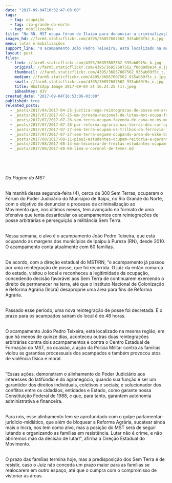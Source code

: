 ```yaml
---
date: "2017-09-04T16:32:47-03:00"
tags:
  - tag: ocupação
  - tag: rio-grande-do-norte
  - tag: mobilizações
title: "No RN, MST ocupa fórum de Itaipu para denunciar a criminalização das lutas populares "
images_hd: //farm5.staticflickr.com/4395/36857607562_935ab69f5c_b.jpg
menu: lutas e mobilizações
support_line: "O acampamento João Pedro Teixeira, está localizado na mesma região, em que há menos de quinze dias, aconteceu outras duas reintegrações arbitrárias contra dois acampamentos "
layout: post
files:
  - link: //farm5.staticflickr.com/4395/36857607562_935ab69f5c_b.jpg
    original: //farm5.staticflickr.com/4395/36857607562_f0d09d9e34_o.jpg
    thumbnail: //farm5.staticflickr.com/4395/36857607562_935ab69f5c_t.jpg
    medium: //farm5.staticflickr.com/4395/36857607562_935ab69f5c_z.jpg
    small: //farm5.staticflickr.com/4395/36857607562_935ab69f5c_n.jpg
    title: WhatsApp Image 2017-09-04 at 16.24.25 (1).jpeg
    $$hashKey: 03V
created_date: "2017-09-04T16:53:06-03:00"
published: true
releated_posts:
  - _posts/2017/04/2017-04-25-justica-nega-reintegracao-de-posse-em-area-ocupada-pelo-mst-no-rio-de-janeiro.md
  - _posts/2017/07/2017-07-25-em-jornada-nacional-de-lutas-mst-ocupa-fazenda-de-ministro-blairo-maggi.md
  - _posts/2017/07/2017-07-26-sem-terra-ocupam-fazenda-de-cana-no-ms.md
  - _posts/2017/07/2017-07-26-por-reforma-agraria-nas-terras-dos-corruptos-mst-ocupa-mais-uma-area-de-eike-batista.md
  - _posts/2017/07/2017-07-27-sem-terra-ocupam-os-trilhos-da-ferrovia-ferronorte-em-rondonopolis-mato-grosso.md
  - _posts/2017/07/2017-07-27-sem-terra-seguem-ocupando-area-de-eike-batista-em-sao-joaquim-de-bicas-minas-gerais.md
  - _posts/2017/08/2017-08-11-piaui-estudantes-ocupam-reitoria-e-garantem-240-novas-vagas-para-educacao-do-campo.md
  - _posts/2017/08/2017-08-14-em-teixeira-de-freitas-estudantes-ocupam-nucleo-da-diretoria-regional-de-educacao.md
  - _posts/2017/08/2017-08-08-lima-o-coronel-de-temer.md

---
```

<p>&nbsp;</p>

<p><em>Da P&aacute;gina do MST&nbsp;</em></p>

<p><br />
Na manh&atilde; dessa segunda-feira&nbsp;(4), cerca de 300 Sem Terras, ocuparam o F&oacute;rum do Poder Judici&aacute;rio do Munic&iacute;pio de Ita&iacute;pu, no Rio Grande do Norte, com o objetivo de denunciar o processo de criminaliza&ccedil;&atilde;o ao Movimento&nbsp;que, nos &uacute;ltimos meses, tem avan&ccedil;ado no formato de uma ofensiva que tenta desarticular os acampamentos com reintegra&ccedil;&otilde;es de posse arbitr&aacute;rias e persegui&ccedil;&atilde;o a milit&acirc;ncia Sem Terra.</p>

<p><br />
Nessa semana, o alvo &eacute; o acampamento Jo&atilde;o Pedro Teixeira, que est&aacute; ocupando &agrave;s&nbsp;margens dos munic&iacute;pios de Ipaipu &agrave;&nbsp;Pureza (RN), desde 2010. O acampamento&nbsp;conta&nbsp;atualmente com 60 fam&iacute;lias.&nbsp;</p>

<p><br />
De acordo, com a dire&ccedil;&atilde;o estadual do MST/RN, &ldquo;o acampamento j&aacute; passou por uma reintegra&ccedil;&atilde;o de posse, que foi recorrida.&nbsp;O&nbsp;juiz da ent&atilde;o comarca do estado, visitou o local&nbsp;e reconheceu a legitimidade da ocupa&ccedil;&atilde;o, concedendo decis&atilde;o favor&aacute;vel aos Sem Terra&nbsp;de continuarem exercendo o direito de permanecer na terra, at&eacute; que o Instituto Nacional de Coloniza&ccedil;&atilde;o e Reforma Agr&aacute;ria (Incra)&nbsp;desaproprie uma &aacute;rea para fins de Reforma Agr&aacute;ria.</p>

<p><br />
Passado esse per&iacute;odo, uma nova reintegra&ccedil;&atilde;o de posse foi decretada. E o prazo para os acampados sairam do local &eacute; de 48 horas.&nbsp;</p>

<p><br />
O acampamento Jo&atilde;o Pedro Teixeira, est&aacute; localizado na mesma regi&atilde;o, em que h&aacute; menos de quinze dias, aconteceu&nbsp;outras duas reintegra&ccedil;&otilde;es arbitr&aacute;rias contra dois acampamentos e contra o&nbsp;Centro Estadual de Forma&ccedil;&atilde;o do MST, na ocasi&atilde;o, a&nbsp;a&ccedil;&atilde;o da Pol&iacute;cia Militar contra as fam&iacute;lias violou as&nbsp;garantias processuais dos acampados e tamb&eacute;m provocou&nbsp;atos de viol&ecirc;ncia&nbsp;f&iacute;sica&nbsp;e moral.</p>

<p><br />
&ldquo;Essas a&ccedil;&otilde;es, demonstram o alinhamento do Poder Judici&aacute;rio aos interesses do latif&uacute;ndio e do agroneg&oacute;cio, quando sua fun&ccedil;&atilde;o &eacute; ser um garantidor dos direitos individuais, coletivos e sociais; e solucionador dos conflitos entre os cidad&atilde;os, entidades e Estado, como garante nossa Constitui&ccedil;&atilde;o Federal de 1988, e que, para tanto, garantem autonomia administrativa e financeira.&nbsp;</p>

<p><br />
Para n&oacute;s, esse alinhamento tem se aprofundado com o golpe parlamentar-jur&iacute;dicio-midi&aacute;tico, que al&eacute;m de bloquear a Reforma Agr&aacute;ria, sucatear ainda mais o Incra, nos tem como alvo, mas a posi&ccedil;&atilde;o do MST ser&aacute; de seguir lutando e organizando as fam&iacute;lias em resist&ecirc;ncia. Lutar n&atilde;o &eacute; crime, e n&atilde;o abriremos m&atilde;o da decis&atilde;o de lutar!&rdquo;, afirma a Dire&ccedil;&atilde;o Estadual do Movimento.&nbsp;</p>

<p><br />
O prazo das fam&iacute;lias termina hoje, mas a predisposi&ccedil;&atilde;o dos Sem Terra&nbsp;&eacute; de resistir, caso o Juiz n&atilde;o conceda um prazo maior para as fam&iacute;lias se realocarem em outro espa&ccedil;o, at&eacute; que o cumpra com o compromisso de vistoriar as &aacute;reas.&nbsp;</p>
